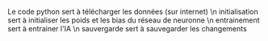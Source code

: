 Le code python sert à télécharger les données (sur internet) \n
initialisation sert à initialiser les poids et les bias du réseau de neuronne \n
entrainement sert à entrainer l'IA \n
sauvergarde sert à sauvegarder les changements

